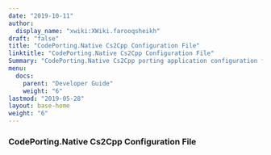 ```yaml
---
date: "2019-10-11"
author:
  display_name: "xwiki:XWiki.farooqsheikh"
draft: "false"
title: "CodePorting.Native Cs2Cpp Configuration File"
linktitle: "CodePorting.Native Cs2Cpp Configuration File"
Summary: "CodePorting.Native Cs2Cpp porting application configuration files are of plain XML format. This section describes the meaning of allowed elements and attributes."
menu:
  docs:
    parent: "Developer Guide"
    weight: "6"
lastmod: "2019-05-28"
layout: base-home
weight: "6"
---
```


### CodePorting.Native Cs2Cpp Configuration File ###
